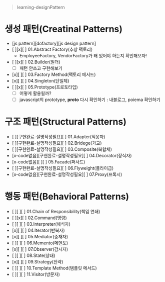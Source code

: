 > learning-designPattern

# 생성 패턴(Creatinal Patterns)
* [js pattern][dofactory][js design pattern]
* [ ][x][ ] 01.Abstract Factory(추상 팩토리)
  - EmployeeFactory, VendorFactory가 왜 있어야 하는지 확인해보자!
* [ ][x][ ] 02.Builder(빌더)
  - [ ] 패턴 안쓰고 구현해보기 
* [x][ ][ ] 03.Factory Method(팩토리 메서드)
* [x][ ][ ] 04.Singleton(단일체)
* [ ][x][ ] 05.Prototype(프로토타입)
  - [ ] 어떻게 활용될까? 
  - [ ] javascript의 prototype, __proto__ 다시 확인하기 
    : 내블로그, poiema 확인하기 

# 구조 패턴(Structural Patterns)
* [ ][구현완료-설명작성필요][ ] 01.Adapter(적응자)
* [ ][구현완료-설명작성필요][ ] 02.Bridege(가교)
* [ ][구현완료-설명작성필요][ ] 03.Composite(복합체)
* [x-code없음][구현완료-설명작성필요][ ] 04.Decorator(장식자)
* [x-code없음][ ][ ] 05.Facade(퍼사드)
* [ ][구현완료-설명작성필요][ ] 06.Flyweight(플라이급)
* [x-code없음][구현완료-설명작성필요][ ] 07.Proxy(프록시)

# 행동 패턴(Behavioral Patterns)
* [ ][ ][ ] 01.Chain of Responsibility(책임 연쇄)
* [ ][x][ ] 02.Command(명령)
* [ ][ ][ ] 03.Interpreter(해석자)
* [x][ ][ ] 04.Iterator(반복자)
* [x][ ][ ] 05.Mediator(중재자)
* [ ][ ][ ] 06.Memento(메멘토)
* [x][ ][ ] 07.Observer(감시자)
* [ ][ ][ ] 08.State(상태)
* [x][ ][ ] 09.Strategy(전략)
* [ ][ ][ ] 10.Template Method(템플릿 메서드)
* [ ][ ][ ] 11.Visitor(방문자)
